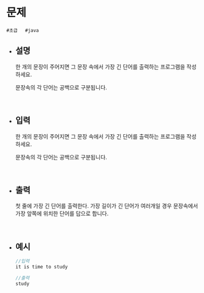 # 문제

```#초급```&nbsp;&nbsp;&nbsp;&nbsp;&nbsp;```#java```

- ## 설명
        
    한 개의 문장이 주어지면 그 문장 속에서 가장 긴 단어를 출력하는 프로그램을 작성하세요.

    문장속의 각 단어는 공백으로 구분됩니다.

<br/>
        
- ## 입력
        
    한 개의 문장이 주어지면 그 문장 속에서 가장 긴 단어를 출력하는 프로그램을 작성하세요.

    문장속의 각 단어는 공백으로 구분됩니다.
        
<br/>

- ## 출력
        
    첫 줄에 가장 긴 단어를 출력한다. 가장 길이가 긴 단어가 여러개일 경우 문장속에서 가장 앞쪽에 위치한 단어를 답으로 합니다.

<br/>
        
- ## 예시
    ```java
    //입력
    it is time to study
    ```
    ```java
    //출력
    study
    ```